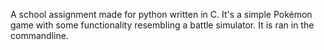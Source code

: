 A school assignment made for python written in C.
It's a simple Pokémon game with some functionality resembling a battle simulator.
It is ran in the commandline.
